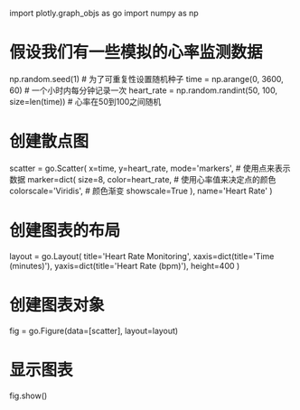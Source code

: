 import plotly.graph_objs as go
import numpy as np

# 假设我们有一些模拟的心率监测数据
np.random.seed(1)  # 为了可重复性设置随机种子
time = np.arange(0, 3600, 60)  # 一个小时内每分钟记录一次
heart_rate = np.random.randint(50, 100, size=len(time))  # 心率在50到100之间随机

# 创建散点图
scatter = go.Scatter(
    x=time,
    y=heart_rate,
    mode='markers',  # 使用点来表示数据
    marker=dict(
        size=8,
        color=heart_rate,  # 使用心率值来决定点的颜色
        colorscale='Viridis',  # 颜色渐变
        showscale=True
    ),
    name='Heart Rate'
)

# 创建图表的布局
layout = go.Layout(
    title='Heart Rate Monitoring',
    xaxis=dict(title='Time (minutes)'),
    yaxis=dict(title='Heart Rate (bpm)'),
    height=400
)

# 创建图表对象
fig = go.Figure(data=[scatter], layout=layout)

# 显示图表
fig.show()
